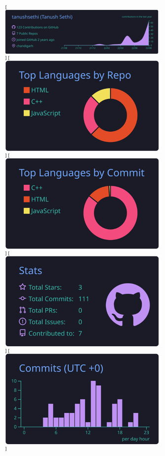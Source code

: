 [![](https://raw.githubusercontent.com/tanushsethi/tanushsethi/main/profile-summary-card-output/tokyonight/0-profile-details.svg)]
[![](https://raw.githubusercontent.com/tanushsethi/tanushsethi/main/profile-summary-card-output/tokyonight/1-repos-per-language.svg)]
[![](https://raw.githubusercontent.com/tanushsethi/tanushsethi/main/profile-summary-card-output/tokyonight/2-most-commit-language.svg)]
[![](https://raw.githubusercontent.com/tanushsethi/tanushsethi/main/profile-summary-card-output/tokyonight/3-stats.svg)]
[![](https://raw.githubusercontent.com/tanushsethi/tanushsethi/main/profile-summary-card-output/tokyonight/4-productive-time.svg)]
